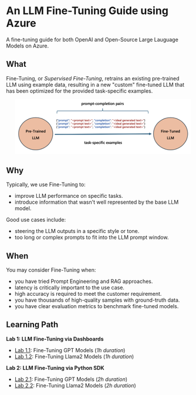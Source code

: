 # An LLM Fine-Tuning Guide using Azure 
A fine-tuning guide for both OpenAI and Open-Source Large Lauguage Models on Azure.

## What
Fine-Tuning, or *Supervised Fine-Tuning*, retrains an existing pre-trained LLM using example data, resulting in a new "custom" fine-tuned LLM that has been optimized for the provided task-specific examples. 
<ol><img src="labs/images/screenshot-fine-tuning-illustration-diagram.png" alt="Screenshot of What is Fine-Tuning illustration diagram." width="600"/></ol>

## Why
Typically, we use Fine-Tuning to:
- improve LLM performance on specific tasks.
- introduce information that wasn't well represented by the base LLM model.

Good use cases include: 
- steering the LLM outputs in a specific style or tone.
- too long or complex prompts to fit into the LLM prompt window.

## When
You may consider Fine-Tuning when:
- you have tried Prompt Engineering and RAG approaches.
- latency is critically important to the use case.
- high accuracy is required to meet the customer requirement.
- you have thousands of high-quality samples with ground-truth data.
- you have clear evaluation metrics to benchmark fine-tuned models.

## Learning Path

**Lab 1: LLM Fine-Tuning via Dashboards**
- [Lab 1.1](labs/fine_tuning_dashboards/gpt_fine_tuning_aoai_dashboard.md): Fine-Tuning GPT Models (*1h duration*)
- [Lab 1.2](labs/fine_tuning_dashboards/llama2_fine_tuning_aml_dashboard.md): Fine-Tuning Llama2 Models (*1h duration*)

**Lab 2: LLM Fine-Tuning via Python SDK**
- [Lab 2.1](labs/fine_tuning_notebooks/gpt_fine_tuning/gpt_35_turbo_fine_tuning.ipynb): Fine-Tuning GPT Models (*2h duration*)
- [Lab 2.2](labs/fine_tuning_notebooks/llama2_fine_tuning/llama_2_7b_fine_tuning.ipynb): Fine-Tuning Llama2 Models (*2h duration*) 
